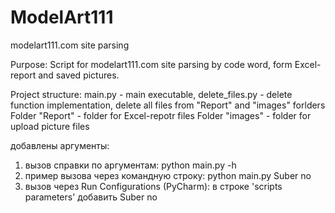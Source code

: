 # ModelArt111
modelart111.com site parsing

Purpose: Script for modelart111.com site parsing by code word, form Excel-report and saved pictures.

Project structure:
main.py - main executable,
delete_files.py - delete function implementation, delete all files from "Report" and "images" forlders
Folder "Report" - folder for Excel-repotr files
Folder "images" - folder for upload picture files

добавлены аргументы:
1) вызов справки по аргументам: python main.py -h
2) пример вызова через командную строку: python main.py Suber no
3) вызов через Run Configurations (PyCharm): в строке 'scripts parameters' добавить Suber no